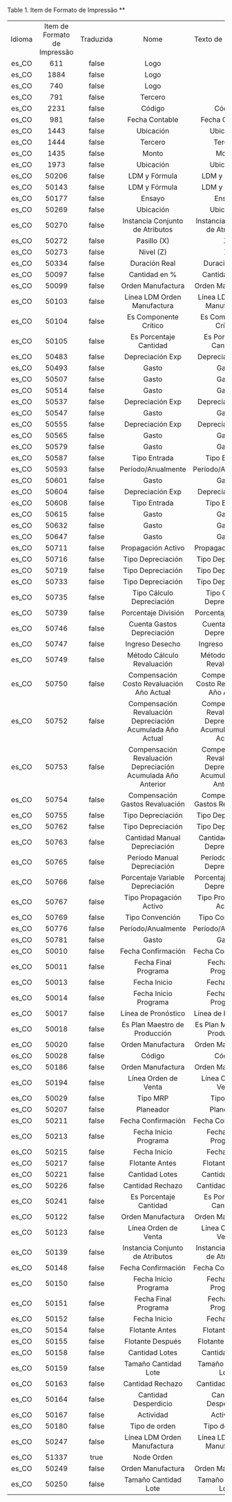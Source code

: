 <div id="d46834e1" class="table">

<div class="table-title">

Table 1. Item de Formato de Impressão
\*\*

</div>

<div class="table-contents">

|        |                              |           |                                                              |                                                              |                                 |
| :----: | :--------------------------: | :-------: | :----------------------------------------------------------: | :----------------------------------------------------------: | :-----------------------------: |
| Idioma | Item de Formato de Impressão | Traduzida |                             Nome                             |                      Texto de Impressão                      | Sufixo da Etiqueta de Impressão |
| es\_CO |             611              |   false   |                             Logo                             |                                                              |                                 |
| es\_CO |             1884             |   false   |                             Logo                             |                                                              |                                 |
| es\_CO |             740              |   false   |                             Logo                             |                                                              |                                 |
| es\_CO |             791              |   false   |                           Tercero                            |                                                              |                                 |
| es\_CO |             2231             |   false   |                            Código                            |                            Código                            |                                 |
| es\_CO |             981              |   false   |                        Fecha Contable                        |                        Fecha Contable                        |                                 |
| es\_CO |             1443             |   false   |                          Ubicación                           |                          Ubicación                           |                                 |
| es\_CO |             1444             |   false   |                           Tercero                            |                           Tercero                            |                                 |
| es\_CO |             1435             |   false   |                            Monto                             |                            Monto                             |                                 |
| es\_CO |             1973             |   false   |                          Ubicación                           |                          Ubicación                           |                                 |
| es\_CO |            50206             |   false   |                        LDM y Fórmula                         |                        LDM y Fórmula                         |                                 |
| es\_CO |            50143             |   false   |                        LDM y Fórmula                         |                        LDM y Fórmula                         |                                 |
| es\_CO |            50177             |   false   |                            Ensayo                            |                            Ensayo                            |                                 |
| es\_CO |            50269             |   false   |                          Ubicación                           |                          Ubicación                           |                                 |
| es\_CO |            50270             |   false   |               Instancia Conjunto de Atributos                |               Instancia Conjunto de Atributos                |                                 |
| es\_CO |            50272             |   false   |                         Pasillo (X)                          |                              X                               |                                 |
| es\_CO |            50273             |   false   |                          Nivel (Z)                           |                              Z                               |                                 |
| es\_CO |            50334             |   false   |                        Duración Real                         |                        Duración Real                         |                                 |
| es\_CO |            50097             |   false   |                        Cantidad en %                         |                        Cantidad en %                         |                                 |
| es\_CO |            50099             |   false   |                      Orden Manufactura                       |                      Orden Manufactura                       |                                 |
| es\_CO |            50103             |   false   |                 Línea LDM Orden Manufactura                  |                 Línea LDM Orden Manufactura                  |                                 |
| es\_CO |            50104             |   false   |                    Es Componente Crítico                     |                    Es Componente Crítico                     |                                 |
| es\_CO |            50105             |   false   |                    Es Porcentaje Cantidad                    |                    Es Porcentaje Cantidad                    |                                 |
| es\_CO |            50483             |   false   |                       Depreciación Exp                       |                       Depreciación Exp                       |                                 |
| es\_CO |            50493             |   false   |                            Gasto                             |                            Gasto                             |                                 |
| es\_CO |            50507             |   false   |                            Gasto                             |                            Gasto                             |                                 |
| es\_CO |            50514             |   false   |                            Gasto                             |                            Gasto                             |                                 |
| es\_CO |            50537             |   false   |                       Depreciación Exp                       |                       Depreciación Exp                       |                                 |
| es\_CO |            50547             |   false   |                            Gasto                             |                            Gasto                             |                                 |
| es\_CO |            50555             |   false   |                       Depreciación Exp                       |                       Depreciación Exp                       |                                 |
| es\_CO |            50565             |   false   |                            Gasto                             |                            Gasto                             |                                 |
| es\_CO |            50579             |   false   |                            Gasto                             |                            Gasto                             |                                 |
| es\_CO |            50587             |   false   |                         Tipo Entrada                         |                         Tipo Entrada                         |                                 |
| es\_CO |            50593             |   false   |                      Período/Anualmente                      |                      Período/Anualmente                      |                                 |
| es\_CO |            50601             |   false   |                            Gasto                             |                            Gasto                             |                                 |
| es\_CO |            50604             |   false   |                       Depreciación Exp                       |                       Depreciación Exp                       |                                 |
| es\_CO |            50608             |   false   |                         Tipo Entrada                         |                         Tipo Entrada                         |                                 |
| es\_CO |            50615             |   false   |                            Gasto                             |                            Gasto                             |                                 |
| es\_CO |            50632             |   false   |                            Gasto                             |                            Gasto                             |                                 |
| es\_CO |            50647             |   false   |                            Gasto                             |                            Gasto                             |                                 |
| es\_CO |            50711             |   false   |                      Propagación Activo                      |                      Propagación Activo                      |                                 |
| es\_CO |            50716             |   false   |                      Tipo Depreciación                       |                      Tipo Depreciación                       |                                 |
| es\_CO |            50719             |   false   |                      Tipo Depreciación                       |                      Tipo Depreciación                       |                                 |
| es\_CO |            50733             |   false   |                      Tipo Depreciación                       |                      Tipo Depreciación                       |                                 |
| es\_CO |            50735             |   false   |                  Tipo Cálculo Depreciación                   |                  Tipo Cálculo Depreciación                   |                                 |
| es\_CO |            50739             |   false   |                     Porcentaje División                      |                     Porcentaje División                      |                                 |
| es\_CO |            50746             |   false   |                  Cuenta Gastos Depreciación                  |                  Cuenta Gastos Depreciación                  |                                 |
| es\_CO |            50747             |   false   |                       Ingreso Desecho                        |                       Ingreso Desecho                        |                                 |
| es\_CO |            50749             |   false   |                  Método Cálculo Revaluación                  |                  Método Cálculo Revaluación                  |                                 |
| es\_CO |            50750             |   false   |          Compensación Costo Revaluación Año Actual           |          Compensación Costo Revaluación Año Actual           |                                 |
| es\_CO |            50752             |   false   |  Compensación Revaluación Depreciación Acumulada Año Actual  |  Compensación Revaluación Depreciación Acumulada Año Actual  |                                 |
| es\_CO |            50753             |   false   | Compensación Revaluación Depreciación Acumulada Año Anterior | Compensación Revaluación Depreciación Acumulada Año Anterior |                                 |
| es\_CO |            50754             |   false   |               Compensación Gastos Revaluación                |               Compensación Gastos Revaluación                |                                 |
| es\_CO |            50755             |   false   |                      Tipo Depreciación                       |                      Tipo Depreciación                       |                                 |
| es\_CO |            50762             |   false   |                      Tipo Depreciación                       |                      Tipo Depreciación                       |                                 |
| es\_CO |            50763             |   false   |                 Cantidad Manual Depreciación                 |                 Cantidad Manual Depreciación                 |                                 |
| es\_CO |            50765             |   false   |                 Período Manual Depreciación                  |                 Período Manual Depreciación                  |                                 |
| es\_CO |            50766             |   false   |               Porcentaje Variable Depreciación               |               Porcentaje Variable Depreciación               |                                 |
| es\_CO |            50767             |   false   |                   Tipo Propagación Activo                    |                   Tipo Propagación Activo                    |                                 |
| es\_CO |            50769             |   false   |                       Tipo Convención                        |                       Tipo Convención                        |                                 |
| es\_CO |            50776             |   false   |                      Período/Anualmente                      |                      Período/Anualmente                      |                                 |
| es\_CO |            50781             |   false   |                            Gasto                             |                            Gasto                             |                                 |
| es\_CO |            50010             |   false   |                      Fecha Confirmación                      |                      Fecha Confirmación                      |                                 |
| es\_CO |            50011             |   false   |                     Fecha Final Programa                     |                     Fecha Final Programa                     |                                 |
| es\_CO |            50013             |   false   |                         Fecha Inicio                         |                         Fecha Inicio                         |                                 |
| es\_CO |            50014             |   false   |                    Fecha Inicio Programa                     |                    Fecha Inicio Programa                     |                                 |
| es\_CO |            50017             |   false   |                     Línea de Pronóstico                      |                     Línea de Pronóstico                      |                                 |
| es\_CO |            50018             |   false   |                Es Plan Maestro de Producción                 |                Es Plan Maestro de Producción                 |                                 |
| es\_CO |            50020             |   false   |                      Orden Manufactura                       |                      Orden Manufactura                       |                                 |
| es\_CO |            50028             |   false   |                            Código                            |                            Código                            |                                 |
| es\_CO |            50186             |   false   |                      Orden Manufactura                       |                      Orden Manufactura                       |                                 |
| es\_CO |            50194             |   false   |                     Línea Orden de Venta                     |                     Línea Orden de Venta                     |                                 |
| es\_CO |            50029             |   false   |                           Tipo MRP                           |                           Tipo MRP                           |                                 |
| es\_CO |            50207             |   false   |                          Planeador                           |                          Planeador                           |                                 |
| es\_CO |            50211             |   false   |                      Fecha Confirmación                      |                      Fecha Confirmación                      |                                 |
| es\_CO |            50213             |   false   |                    Fecha Inicio Programa                     |                    Fecha Inicio Programa                     |                                 |
| es\_CO |            50215             |   false   |                         Fecha Inicio                         |                         Fecha Inicio                         |                                 |
| es\_CO |            50217             |   false   |                        Flotante Antes                        |                        Flotante Antes                        |                                 |
| es\_CO |            50221             |   false   |                        Cantidad Lotes                        |                        Cantidad Lotes                        |                                 |
| es\_CO |            50226             |   false   |                       Cantidad Rechazo                       |                       Cantidad Rechazo                       |                                 |
| es\_CO |            50241             |   false   |                    Es Porcentaje Cantidad                    |                    Es Porcentaje Cantidad                    |                                 |
| es\_CO |            50122             |   false   |                      Orden Manufactura                       |                      Orden Manufactura                       |                                 |
| es\_CO |            50123             |   false   |                     Línea Orden de Venta                     |                     Línea Orden de Venta                     |                                 |
| es\_CO |            50139             |   false   |               Instancia Conjunto de Atributos                |               Instancia Conjunto de Atributos                |                                 |
| es\_CO |            50148             |   false   |                      Fecha Confirmación                      |                      Fecha Confirmación                      |                                 |
| es\_CO |            50150             |   false   |                    Fecha Inicio Programa                     |                    Fecha Inicio Programa                     |                                 |
| es\_CO |            50151             |   false   |                     Fecha Final Programa                     |                     Fecha Final Programa                     |                                 |
| es\_CO |            50152             |   false   |                         Fecha Inicio                         |                         Fecha Inicio                         |                                 |
| es\_CO |            50154             |   false   |                        Flotante Antes                        |                        Flotante Antes                        |                                 |
| es\_CO |            50155             |   false   |                       Flotante Después                       |                       Flotante Después                       |                                 |
| es\_CO |            50158             |   false   |                        Cantidad Lotes                        |                        Cantidad Lotes                        |                                 |
| es\_CO |            50159             |   false   |                     Tamaño Cantidad Lote                     |                     Tamaño Cantidad Lote                     |                                 |
| es\_CO |            50163             |   false   |                       Cantidad Rechazo                       |                       Cantidad Rechazo                       |                                 |
| es\_CO |            50164             |   false   |                     Cantidad Desperdicio                     |                     Cantidad Desperdicio                     |                                 |
| es\_CO |            50167             |   false   |                          Actividad                           |                          Actividad                           |                                 |
| es\_CO |            50180             |   false   |                        Tipo de orden                         |                        Tipo de orden                         |                                 |
| es\_CO |            50247             |   false   |                 Línea LDM Orden Manufactura                  |                 Línea LDM Orden Manufactura                  |                                 |
| es\_CO |            51337             |   true    |                          Node Orden                          |                                                              |                                 |
| es\_CO |            50249             |   false   |                      Orden Manufactura                       |                      Orden Manufactura                       |                                 |
| es\_CO |            50250             |   false   |                     Tamaño Cantidad Lote                     |                     Tamaño Cantidad Lote                     |                                 |

</div>

</div>
